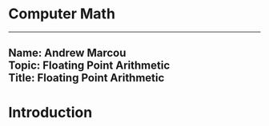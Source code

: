 # Computer Math
---
Name: Andrew Marcou  
Topic: Floating Point Arithmetic  
Title: Floating Point Arithmetic  
----

# Introduction
